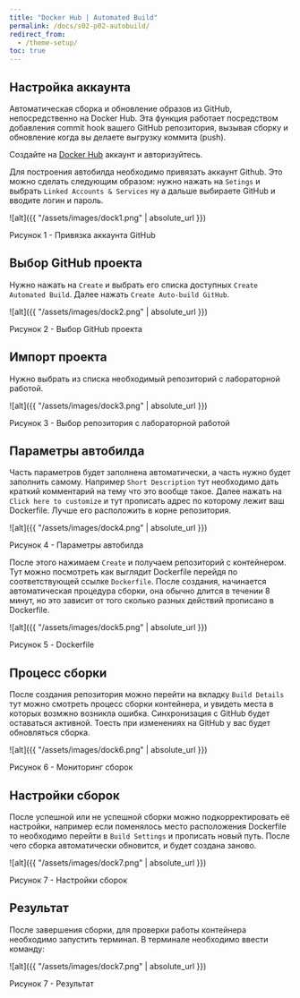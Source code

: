 ```yaml
---
title: "Docker Hub | Automated Build"
permalink: /docs/s02-p02-autobuild/
redirect_from:
  - /theme-setup/
toc: true
---
```

## Настройка аккаунта

Автоматическая сборка и обновление образов из GitHub, непосредственно на Docker Hub. Эта функция работает посредством добавления commit hook вашего GitHub репозитория, вызывая сборку и обновление когда вы делаете выгрузку коммита (push).

Создайте на [Docker Hub](http://hub.docker.com) аккаунт и авторизуйтесь.

Для построения автобилда необходимо привязать аккаунт Github. Это можно сделать следующим образом: нужно нажать на `Setings` и выбрать `Linked Accounts & Services` ну а дальше выбираете GitHub и вводите логин и пароль.

![alt]({{ "/assets/images/dock1.png" | absolute_url }})

Рисунок 1 - Привязка аккаунта GitHub

## Выбор GitHub проекта

Нужно нажать на `Create` и выбрать его списка доступных `Create Automated Build`. Далее нажать `Create Auto-build GitHub`.

![alt]({{ "/assets/images/dock2.png" | absolute_url }})

Рисунок 2 - Выбор GitHub проекта

## Импорт проекта

Нужно выбрать из списка необходимый репозиторий с лабораторной работой.

![alt]({{ "/assets/images/dock3.png" | absolute_url }})

Рисунок 3 - Выбор репозитория с лабораторной работой

## Параметры автобилда

Часть параметров будет заполнена автоматически, а часть нужно будет заполнить самому. Например `Short Description` тут необходимо дать краткий комментарий на тему что это вообще такое. Далее нажать на `Click here to customize` и тут прописать адрес по которому лежит ваш Dockerfile. Лучше его расположить в корне репозитория.

![alt]({{ "/assets/images/dock4.png" | absolute_url }})

Рисунок 4 - Параметры автобилда

После этого нажимаем `Create` и получаем репозиторий с контейнером. Тут можно посмотреть как выглядит Dockerfile перейдя по соответствующей ссылке `Dockerfile`. После создания, начинается автоматическая процедура сборки, она обычно длится в течении 8 минут, но это зависит от того сколько разных действий прописано в Dockerfile.

![alt]({{ "/assets/images/dock5.png" | absolute_url }})

Рисунок 5 - Dockerfile

## Процесс сборки

После создания репозитория можно перейти на вкладку `Build Details` тут можно смотреть процесс сборки контейнера, и увидеть места в которых возмжно возникла ошибка. Синхронизация с GitHub будет оставаться активной. Тоесть при изменениях на GitHub у вас будет обновляться сборка.

![alt]({{ "/assets/images/dock6.png" | absolute_url }})

Рисунок 6 - Мониторинг сборок

## Настройки сборок

После успешной или не успешной сборки можно подкорректировать её настройки, например если поменялось место расположения Dockerfile то необходимо перейти в `Build Settings` и прописать новый путь. После чего сборка автоматически обновится, и будет создана заново.

![alt]({{ "/assets/images/dock7.png" | absolute_url }})

Рисунок 7 - Настройки сборок

## Результат

После завершения сборки, для проверки работы контейнера необходимо запустить терминал. В терминале необходимо ввести команду:

![alt]({{ "/assets/images/dock7.png" | absolute_url }})

Рисунок 7 - Результат